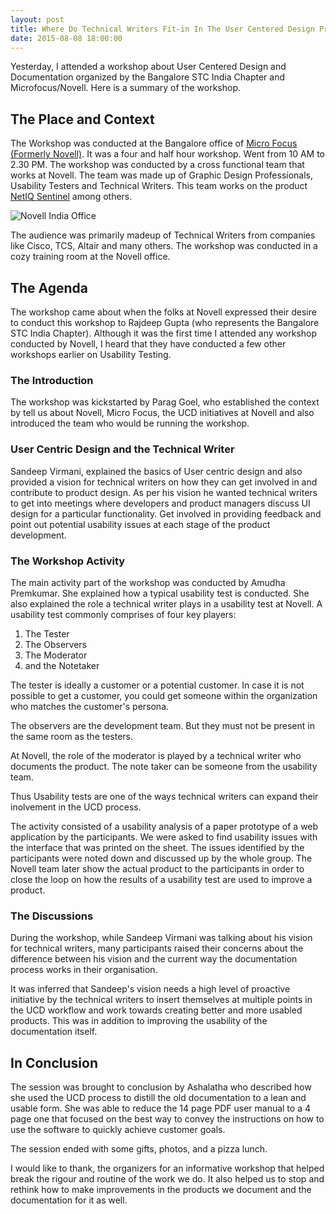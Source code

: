 ```yaml
---
layout: post
title: Where Do Technical Writers Fit-in In The User Centered Design Process
date: 2015-08-08 18:00:00
---
```

Yesterday, I attended a workshop about User Centered Design and Documentation organized by the Bangalore STC India Chapter and Microfocus/Novell. Here is a summary of the workshop. 

## The Place and Context

The Workshop was conducted at the Bangalore office of <a target="_blank" href="http://www.novell.com/home/">Micro Focus (Formerly Novell)</a>. It was a four and half hour workshop. Went from 10 AM to 2.30 PM. The workshop was conducted by a cross functional team that works at Novell. The team was made up of Graphic Design Professionals, Usability Testers and Technical Writers. This team works on the product [NetIQ Sentinel](https://www.netiq.com/products/sentinel/) among others. 

<img src="https://s3.amazonaws.com/sundar-website-assets/images/micro-focus-novell-office.png" alt="Novell India Office"/>

The audience was primarily madeup of Technical Writers from companies like Cisco, TCS, Altair and many others. The workshop was conducted in a cozy training room at the Novell office. 

## The Agenda

The workshop came about when the folks at Novell expressed their desire to conduct this workshop to Rajdeep Gupta (who represents the Bangalore STC India Chapter). Although it was the first time I attended any workshop conducted by Novell, I heard that they have conducted a few other workshops earlier on Usability Testing. 

### The Introduction

The workshop was kickstarted by Parag Goel, who established the context by tell us about Novell, Micro Focus, the UCD initiatives at Novell and also introduced the team who would be running the workshop. 

### User Centric Design and the Technical Writer

Sandeep Virmani, explained the basics of User centric design and also provided a vision for technical writers on how they can get involved in and contribute to product design. As per his vision he wanted technical writers to get into meetings where developers and product managers discuss UI design for a particular functionality. Get involved in providing feedback and point out potential usability issues at each stage of the product development. 

### The Workshop Activity

The main activity part of the workshop was conducted by Amudha Premkumar. She explained how a typical usability test is conducted. She also explained the role a technical writer plays in a usability test at Novell. A usability test commonly comprises of four key players: 

1. The Tester
2. The Observers
3. The Moderator
4. and the Notetaker

The tester is ideally a customer or a potential customer. In case it is not possible to get a customer, you could get someone within the organization who matches the customer's persona. 

The observers are the development team. But they must not be present in the same room as the testers. 

At Novell, the role of the moderator is played by a technical writer who documents the product. The note taker can be someone from the usability team. 

Thus Usability tests are one of the ways technical writers can expand their inolvement in the UCD process. 

The activity consisted of a usability analysis of a paper prototype of a web application by the participants. We were asked to find usability issues with the interface that was printed on the sheet. The issues identified by the participants were noted down and discussed up by the whole group. The Novell team later show the actual product to the participants in order to close the loop on how the results of a usability test are used to improve a product. 

### The Discussions

During the workshop, while Sandeep Virmani was talking about his vision for technical writers, many participants raised their concerns about the difference between his vision and the current way the documentation process works in their organisation. 

It was inferred that Sandeep's vision needs a high level of proactive initiative by the technical writers to insert themselves at multiple points in the UCD workflow and work towards creating better and more usabled products. This was in addition to improving the usability of the documentation itself. 

## In Conclusion 

The session was brought to conclusion by Ashalatha who described how she used the UCD process to distill the old documentation to a lean and usable form. She was able to reduce the 14 page PDF user manual to a 4 page one that focused on the best way to convey the instructions on how to use the software to quickly achieve customer goals. 

The session ended with some gifts, photos, and a pizza lunch. 

I would like to thank, the organizers for an informative workshop that helped break the rigour and routine of the work we do. It also helped us to stop and rethink how to make improvements in the products we document and the documentation for it as well. 
